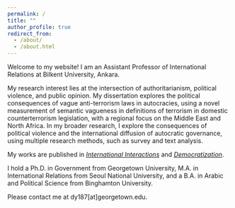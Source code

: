 ```yaml
---
permalink: /
title: ""
author_profile: true
redirect_from: 
  - /about/
  - /about.html
---
```


Welcome to my website! I am an Assistant Professor of International Relations at Bilkent University, Ankara.

My research interest lies at the intersection of authoritarianism, political violence, and public opinion. My dissertation explores the political consequences of vague anti-terrorism laws in autocracies, using a novel measurement of semantic vagueness in definitions of terrorism in domestic counterterrorism legislation, with a regional focus on the Middle East and North Africa. In my broader research, I explore the consequences of political violence and the international diffusion of autocratic governance, using multiple research methods, such as survey and text analysis.

My works are published in [_International Interactions_](https://www.tandfonline.com/doi/full/10.1080/03050629.2024.2374364) and [_Democratization_](https://www.tandfonline.com/doi/full/10.1080/13510347.2024.2434662#d1e314).

I hold a Ph.D. in Government from Georgetown University, M.A. in International Relations from Seoul National University, and a B.A. in Arabic and Political Science from Binghamton University.

Please contact me at dy187[at]georgetown.edu.
